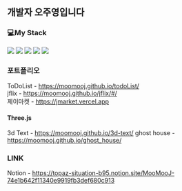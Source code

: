 ##  개발자 오주영입니다


### 💻My Stack
<img src="https://img.shields.io/badge/Node.js-339933?style=flat-square&logo=Node.js&logoColor=white"/> <img src="https://img.shields.io/badge/React-61DAFB?style=flat-square&logo=React&logoColor=black"/> <img src="https://img.shields.io/badge/JavaScript-F7DF1E?style=flat-square&logo=JavaScript&logoColor=black"/> <img src="https://img.shields.io/badge/Redux-764ABC?style=flat-square&logo=Redux&logoColor=white"/> <img src="https://img.shields.io/badge/TypeScript-3178C6?style=flat-square&logo=TypeScript&logoColor=white"/>



### 포트폴리오
ToDoList - https://moomooj.github.io/todoList/ <br>
jflix - https://moomooj.github.io/jflix/#/ <br>
제이마켓 - https://jmarket.vercel.app

#### Three.js
3d Text - https://moomooj.github.io/3d-text/
ghost house - https://moomooj.github.io/ghost_house/


### LINK 
Notion - https://topaz-situation-b95.notion.site/MooMooJ-74e1b642f11340e9919fb3def680c913 


